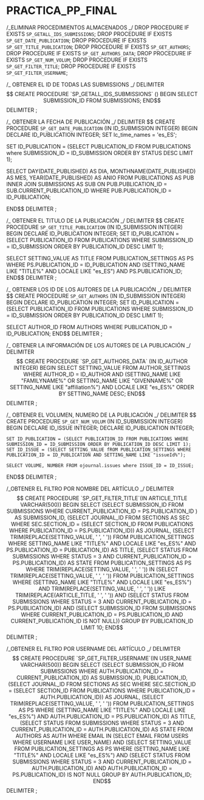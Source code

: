 # PRACTICA_PP_FINAL

/_ELIMINAR PROCEDIMIENTOS ALMACENADOS _/
DROP PROCEDURE IF EXISTS `SP_GETALL_IDS_SUBMISSIONS`;
DROP PROCEDURE IF EXISTS `SP_GET_DATE_PUBLICATION`;
DROP PROCEDURE IF EXISTS `SP_GET_TITLE_PUBLICATION`;
DROP PROCEDURE IF EXISTS `SP_GET_AUTHORS`;
DROP PROCEDURE IF EXISTS `SP_GET_AUTHORS_DATA`;
DROP PROCEDURE IF EXISTS `SP_GET_NUM_VOLUM`;
DROP PROCEDURE IF EXISTS `SP_GET_FILTER_TITLE`;
DROP PROCEDURE IF EXISTS `SP_GET_FILTER_USERNAME`;

/_ OBTENER EL ID DE TODAS LAS SUBMISSIONS _/
DELIMITER $$
CREATE PROCEDURE `SP_GETALL_IDS_SUBMISSIONS` ()
BEGIN
	SELECT SUBMISSION_ID FROM SUBMISSIONS;
END$$
DELIMITER ;

/_ OBTENER LA FECHA DE PUBLICACIÓN _/
DELIMITER $$
CREATE PROCEDURE `SP_GET_DATE_PUBLICATION` (IN ID_SUBMISSION INTEGER)
BEGIN
DECLARE ID_PUBLICATION INTEGER;
SET lc_time_names = 'es_ES';

SET ID_PUBLICATION = (SELECT PUBLICATION_ID FROM PUBLICATIONS where SUBMISSION_ID = ID_SUBMISSION ORDER BY STATUS DESC LIMIT 1);

SELECT DAY(DATE_PUBLISHED) AS DIA, MONTHNAME(DATE_PUBLISHED) AS MES, YEAR(DATE_PUBLISHED) AS ANIO FROM PUBLICATIONS AS PUB
INNER JOIN SUBMISSIONS AS SUB ON PUB.PUBLICATION_ID = SUB.CURRENT_PUBLICATION_ID
WHERE PUB.PUBLICATION_ID = ID_PUBLICATION;

END$$
DELIMITER ;

/_ OBTENER EL TITULO DE LA PUBLICACIÓN _/
DELIMITER $$
CREATE PROCEDURE `SP_GET_TITLE_PUBLICATION` (IN ID_SUBMISSION INTEGER)
BEGIN
DECLARE ID_PUBLICATION INTEGER;
SET ID_PUBLICATION = (SELECT PUBLICATION_ID FROM PUBLICATIONS WHERE SUBMISSION_ID = ID_SUBMISSION ORDER BY PUBLICATION_ID DESC LIMIT 1);

SELECT SETTING_VALUE AS TITLE FROM PUBLICATION_SETTINGS AS PS WHERE PS.PUBLICATION_ID = ID_PUBLICATION AND
(SETTING_NAME LIKE "TITLE%" AND LOCALE LIKE "es_ES") AND PS.PUBLICATION_ID;
END$$
DELIMITER ;

/_ OBTENER LOS ID DE LOS AUTORES DE LA PUBLICACIÓN _/
DELIMITER $$
CREATE PROCEDURE `SP_GET_AUTHORS` (IN ID_SUBMISSION INTEGER)
BEGIN
DECLARE ID_PUBLICATION INTEGER;
SET ID_PUBLICATION = (SELECT PUBLICATION_ID FROM PUBLICATIONS WHERE SUBMISSION_ID = ID_SUBMISSION ORDER BY PUBLICATION_ID DESC LIMIT 1);

SELECT AUTHOR_ID FROM AUTHORS WHERE PUBLICATION_ID = ID_PUBLICATION;
END$$
DELIMITER ;

/_ OBTENER LA INFORMACIÓN DE LOS AUTORES DE LA PUBLICACIÓN _/
DELIMITER $$
CREATE PROCEDURE `SP_GET_AUTHORS_DATA` (IN ID_AUTHOR INTEGER)
BEGIN
SELECT SETTING_VALUE FROM AUTHOR_SETTINGS WHERE AUTHOR_ID = ID_AUTHOR AND (SETTING_NAME LIKE "FAMILYNAME%" OR SETTING_NAME LIKE "GIVENNAME%" OR 
SETTING_NAME LIKE "affiliation%") AND LOCALE LIKE "es_ES%" ORDER BY SETTING_NAME DESC;	
END$$
DELIMITER ;

/_ OBTENER EL VOLUMEN, NUMERO DE LA PUBLICACIÓN _/
DELIMITER $$
CREATE PROCEDURE `SP_GET_NUM_VOLUM` (IN ID_SUBMISSION INTEGER)
BEGIN
DECLARE ID_ISSUE INTEGER;
DECLARE ID_PUBLICATION INTEGER;

    SET ID_PUBLICATION = (SELECT PUBLICATION_ID FROM PUBLICATIONS WHERE SUBMISSION_ID = ID_SUBMISSION ORDER BY PUBLICATION_ID DESC LIMIT 1);
    SET ID_ISSUE = (SELECT SETTING_VALUE fROM PUBLICATION_SETTINGS WHERE PUBLICATION_ID = ID_PUBLICATION AND SETTING_NAME LIKE "issueId%");

    SELECT VOLUME, NUMBER FROM ojournal.issues where ISSUE_ID = ID_ISSUE;

END$$
DELIMITER ;

/_OBTENER EL FILTRO POR NOMBRE DEL ARTÍCULO _/
DELIMITER $$
CREATE PROCEDURE `SP_GET_FILTER_TITLE`(IN ARTICLE_TITLE VARCHAR(500))
BEGIN
	SELECT (SELECT SUBMISSION_ID FROM SUBMISSIONS WHERE CURRENT_PUBLICATION_ID = PS.PUBLICATION_ID ) AS SUBMISSION_ID,
	(SELECT JOURNAL_ID FROM SECTIONS AS SEC WHERE SEC.SECTION_ID = (SELECT SECTION_ID FROM PUBLICATIONS WHERE PUBLICATION_ID = PS.PUBLICATION_ID)) AS JOURNAL,
	(SELECT TRIM(REPLACE(SETTING_VALUE, '  ', ' ')) FROM PUBLICATION_SETTINGS WHERE SETTING_NAME LIKE "TITLE%" AND LOCALE LIKE "es_ES%" AND PS.PUBLICATION_ID = PUBLICATION_ID) AS TITLE, 
	(SELECT STATUS FROM SUBMISSIONS WHERE STATUS = 3 AND CURRENT_PUBLICATION_ID = PS.PUBLICATION_ID) AS STATE 
	FROM PUBLICATION_SETTINGS AS PS 
	WHERE TRIM(REPLACE(SETTING_VALUE, '  ', ' ')) IN 
	(SELECT TRIM(REPLACE(SETTING_VALUE, '  ', ' ')) FROM PUBLICATION_SETTINGS 
	WHERE (SETTING_NAME LIKE "TITLE%" AND LOCALE LIKE "es_ES%") AND TRIM(REPLACE(SETTING_VALUE, '  ', ' ')) LIKE TRIM(REPLACE(ARTICLE_TITLE, '  ', ' '))
	AND (SELECT STATUS FROM SUBMISSIONS WHERE STATUS = 3 AND CURRENT_PUBLICATION_ID = PS.PUBLICATION_ID)
	AND (SELECT SUBMISSION_ID FROM SUBMISSIONS WHERE CURRENT_PUBLICATION_ID = PS.PUBLICATION_ID  AND CURRENT_PUBLICATION_ID IS NOT NULL)) 
	GROUP BY PUBLICATION_ID LIMIT 10;
END$$
DELIMITER ;

/_OBTENER EL FILTRO POR USERNAME DEL ARTÍCULO _/
DELIMITER $$
CREATE PROCEDURE `SP_GET_FILTER_USERNAME`(IN USER_NAME VARCHAR(500))
BEGIN
	SELECT (SELECT SUBMISSION_ID FROM SUBMISSIONS WHERE AUTH.PUBLICATION_ID = CURRENT_PUBLICATION_ID) AS SUBMISSION_ID, 
	PUBLICATION_ID,
    (SELECT JOURNAL_ID FROM SECTIONS AS SEC WHERE SEC.SECTION_ID = (SELECT SECTION_ID FROM PUBLICATIONS WHERE PUBLICATION_ID = AUTH.PUBLICATION_ID)) 
	AS JOURNAL,
    (SELECT TRIM(REPLACE(SETTING_VALUE, '  ', ' ')) FROM PUBLICATION_SETTINGS AS PS WHERE (SETTING_NAME LIKE "TITLE%" AND LOCALE LIKE "es_ES%")
	AND AUTH.PUBLICATION_ID = PS.PUBLICATION_ID) AS TITLE, 
	(SELECT STATUS FROM SUBMISSIONS WHERE STATUS = 3 AND CURRENT_PUBLICATION_ID = AUTH.PUBLICATION_ID) AS STATE 
	FROM AUTHORS AS AUTH WHERE EMAIL IN (SELECT EMAIL FROM USERS WHERE USERNAME LIKE USER_NAME) 
    AND (SELECT SETTING_VALUE FROM PUBLICATION_SETTINGS AS PS WHERE (SETTING_NAME LIKE "TITLE%" AND LOCALE LIKE "es_ES%")
    AND (SELECT STATUS FROM SUBMISSIONS WHERE STATUS = 3 AND CURRENT_PUBLICATION_ID = AUTH.PUBLICATION_ID)
	AND AUTH.PUBLICATION_ID = PS.PUBLICATION_ID) IS NOT NULL
	GROUP BY AUTH.PUBLICATION_ID;
END$$
DELIMITER ;

